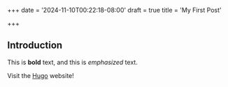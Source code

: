 +++
date = '2024-11-10T00:22:18-08:00'
draft = true
title = 'My First Post'



+++
## Introduction

This is **bold** text, and this is *emphasized* text.

Visit the [Hugo](https://gohugo.io) website!
